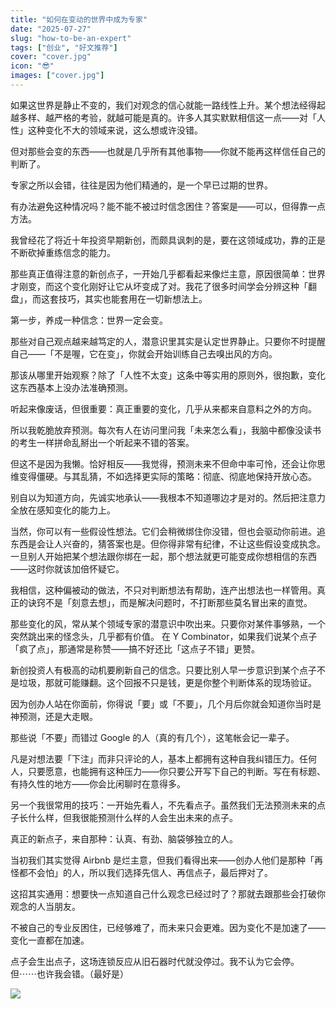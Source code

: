 ```yaml
---
title: "如何在变动的世界中成为专家"
date: "2025-07-27"
slug: "how-to-be-an-expert"
tags: ["创业", "好文推荐"]
cover: "cover.jpg"
icon: "😎"
images: ["cover.jpg"]
---
```

如果这世界是静止不变的，我们对观念的信心就能一路线性上升。某个想法经得起越多样、越严格的考验，就越可能是真的。许多人其实默默相信这一点——对「人性」这种变化不大的领域来说，这么想或许没错。



但对那些会变的东西——也就是几乎所有其他事物——你就不能再这样信任自己的判断了。



专家之所以会错，往往是因为他们精通的，是一个早已过期的世界。



有办法避免这种情况吗？能不能不被过时信念困住？答案是——可以，但得靠一点方法。



我曾经花了将近十年投资早期新创，而颇具讽刺的是，要在这领域成功，靠的正是不断砍掉重练信念的能力。



那些真正值得注意的新创点子，一开始几乎都看起来像烂主意，原因很简单：世界才刚变，而这个变化刚好让它从坏变成了对。我花了很多时间学会分辨这种「翻盘」，而这套技巧，其实也能套用在一切新想法上。



第一步，养成一种信念：世界一定会变。



那些对自己观点越来越笃定的人，潜意识里其实是认定世界静止。只要你不时提醒自己——「不是喔，它在变」，你就会开始训练自己去嗅出风的方向。



那该从哪里开始观察？除了「人性不太变」这条中等实用的原则外，很抱歉，变化这东西基本上没办法准确预测。



听起来像废话，但很重要：真正重要的变化，几乎从来都来自意料之外的方向。



所以我乾脆放弃预测。每次有人在访问里问我「未来怎么看」，我脑中都像没读书的考生一样拼命乱掰出一个听起来不错的答案。



但这不是因为我懒。恰好相反——我觉得，预测未来不但命中率可怜，还会让你思维变得僵硬。与其乱猜，不如选择更实际的策略：彻底、彻底地保持开放心态。



别自以为知道方向，先诚实地承认——我根本不知道哪边才是对的。然后把注意力全放在感知变化的能力上。



当然，你可以有一些假设性想法。它们会稍微绑住你没错，但也会驱动你前进。追东西是会让人兴奋的，猜答案也是。但你得非常有纪律，不让这些假设变成执念。
一旦别人开始把某个想法跟你绑在一起，那个想法就更可能变成你想相信的东西——这时你就该加倍怀疑它。



我相信，这种偏被动的做法，不只对判断想法有帮助，连产出想法也一样管用。真正的诀窍不是「刻意去想」，而是解决问题时，不打断那些莫名冒出来的直觉。



那些变化的风，常从某个领域专家的潜意识中吹出来。只要你对某件事够熟，一个突然跳出来的怪念头，几乎都有价值。
在 Y Combinator，如果我们说某个点子「疯了点」，那通常是称赞——搞不好还比「这点子不错」更赞。



新创投资人有极高的动机要刷新自己的信念。只要比别人早一步意识到某个点子不是垃圾，那就可能赚翻。这个回报不只是钱，更是你整个判断体系的现场验证。



因为创办人站在你面前，你得说「要」或「不要」，几个月后你就会知道你当时是神预测，还是大走眼。



那些说「不要」而错过 Google 的人（真的有几个），这笔帐会记一辈子。



凡是对想法要「下注」而非只评论的人，基本上都拥有这种自我纠错压力。任何人，只要愿意，也能拥有这种压力——你只要公开写下自己的判断。写在有标题、有持久性的地方——你会比闲聊时在意得多。



另一个我很常用的技巧：一开始先看人，不先看点子。虽然我们无法预测未来的点子长什么样，但我很能预测什么样的人会生出未来的点子。



真正的新点子，来自那种：认真、有劲、脑袋够独立的人。



当初我们其实觉得 Airbnb 是烂主意，但我们看得出来——创办人他们是那种「再怪都不会怕」的人，所以我们选择先信人、再信点子，最后押对了。



这招其实通用：想要快一点知道自己什么观念已经过时了？那就去跟那些会打破你观念的人当朋友。



不被自己的专业反困住，已经够难了，而未来只会更难。因为变化不是加速了——变化一直都在加速。



点子会生出点子，这场连锁反应从旧石器时代就没停过。我不认为它会停。
但⋯⋯也许我会错。（最好是）




![](https://prod-files-secure.s3.us-west-2.amazonaws.com/112d0858-5090-4d34-a606-b75eb8d65fd2/46476355-9cf3-4e99-9b7a-3531bc426380/1000202064.png?X-Amz-Algorithm=AWS4-HMAC-SHA256&X-Amz-Content-Sha256=UNSIGNED-PAYLOAD&X-Amz-Credential=ASIAZI2LB46664BCYEJE%2F20251014%2Fus-west-2%2Fs3%2Faws4_request&X-Amz-Date=20251014T054457Z&X-Amz-Expires=3600&X-Amz-Security-Token=IQoJb3JpZ2luX2VjEK7%2F%2F%2F%2F%2F%2F%2F%2F%2F%2FwEaCXVzLXdlc3QtMiJHMEUCIATJqp44rLLrJjGfX%2BTK6EhHWhLYJCT7Qzix45HK0jdNAiEAjv7Hy87uAp9Xeo13x2y55PPuC7Ie8NwWJW5inpZAdWwq%2FwMIVhAAGgw2Mzc0MjMxODM4MDUiDHBLwDAcPZt7vhQ9sCrcA2Yt%2FbJonX6UX3WZF6CwSJGiwZbRHFmjM6Zi5MhD7MFEwow%2FYXkWsNQXRSBGwszf0gja%2F91vzpVBW8I5KkDmlcpUMQ8IOXnodqkPTFiwgbT%2FXt9NKL5Gvin9nBAXzkp1YqpDPPwLGQOwGHaeDzsj72o5d8xzp%2BiISL3JT7FQFsbMH57DbH%2FOcO94pHf1Mkhz2upNshLFGI1OEGgzLN%2BlPGu72zB8J1rKibjenLG6N%2F1E7NorBO0X0HfzV%2BEEbTnFyZ5E0VnM7qqP8Cdd2L88SSJrS0xN4RX8FHRS42wkcJkGQf%2BWaM1TOgz5bW5opiBsDxU8BQ7hHzP63GtvpD7rd10ERHZ5EP3nSVEDneJ7T%2B%2B5zPpJiKr21StWBMZdPcpEbgubAqT36Ro5q30H7s0HbsEj8LNdIe4emBUzWnZxhRWHPJvYVfHDUrlm71vTyCSAXrnhYLeMK66G%2FDnJP0KTLpPXVeJwHH2BdoI6%2FBxc%2Fhy1IF3gucUVx4s7mujiHed4STOneZHW4lg6dSDaIEn7sbT4QYbLCfkKH5UePMeYC4F%2BAcpQVh7Sm1Fvf6mSkR30tZeu2omb8HZMaow3tK6AimGhhSnyYUCLa4B3oGKwEtfRMjvH6Uvwv1GJTbwbMJu6t8cGOqUB72aHwUWSG2zyAR7BTbxAPRFdsa%2BhHtzFeZk8uieND8DNSKz5yl11k426Gd4u1R%2BVDptacT0OopE7ewqOgB7E7WUctmdyc3IiQnbOqZugDpqUXtz6qluJRCkjvYvCC16BGbbDrOjkZm%2F%2BI7s9kE%2FPZq9sXpKWv8NSMhlvtXmIDB6T6XvnTizcLo48ejNE8Snnw%2ByMcjeN9ugBhZ0pcyo7gK4BzNGk&X-Amz-Signature=fb04f04725afa269a0b594cd1cbc283036a0a9492a11fe1d50c293b2e20546df&X-Amz-SignedHeaders=host&x-amz-checksum-mode=ENABLED&x-id=GetObject)

